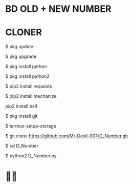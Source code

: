 # BD OLD + NEW NUMBER

# CLONER

$ pkg update

$ pkg upgrade

$ pkg install python

$ pkg install python2

$ pip2 install requests

$ pip2 install mechanize

pip2 install bs4

$ pkg install git

$ termux-setup-storage

$ git clone https://github.com/Mr-Devil-007/D_Number.git

$ cd D_Number

$ python2 D_Number.py


# 🙂🥀
